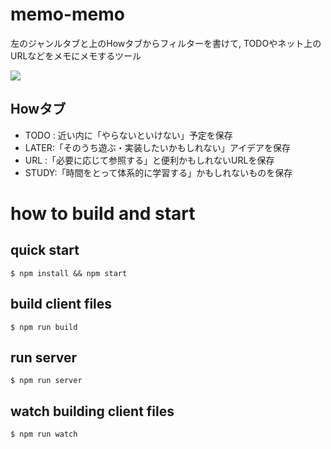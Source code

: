# memo-memo
左のジャンルタブと上のHowタブからフィルターを書けて,
TODOやネット上のURLなどをメモにメモするツール

![](https://pbs.twimg.com/media/DZKOcaaVoAAMOee.jpg:small)


## Howタブ
- TODO : 近い内に「やらないといけない」予定を保存
- LATER:「そのうち遊ぶ・実装したいかもしれない」アイデアを保存
- URL  :「必要に応じて参照する」と便利かもしれないURLを保存
- STUDY:「時間をとって体系的に学習する」かもしれないものを保存

# how to build and start

## quick start
`$ npm install && npm start`

## build client files
`$ npm run build`

## run server
`$ npm run server`

## watch building client files
`$ npm run watch`
